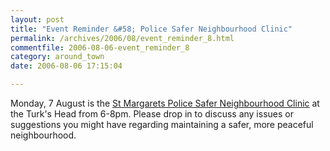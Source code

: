 ```yaml
---
layout: post
title: "Event Reminder &#58; Police Safer Neighbourhood Clinic"
permalink: /archives/2006/08/event_reminder_8.html
commentfile: 2006-08-06-event_reminder_8
category: around_town
date: 2006-08-06 17:15:04

---
```


Monday, 7 August is the [St Margarets Police Safer Neighbourhood Clinic](/event/Meeting/200607261716) at the Turk's Head from 6-8pm. Please drop in to discuss any issues or suggestions you might have regarding maintaining a safer, more peaceful neighbourhood.
